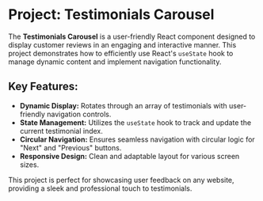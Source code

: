 # Project: Testimonials Carousel

The **Testimonials Carousel** is a user-friendly React component designed to display customer reviews in an engaging and interactive manner. This project demonstrates how to efficiently use React's `useState` hook to manage dynamic content and implement navigation functionality.

## Key Features:
- **Dynamic Display:** Rotates through an array of testimonials with user-friendly navigation controls.  
- **State Management:** Utilizes the `useState` hook to track and update the current testimonial index.  
- **Circular Navigation:** Ensures seamless navigation with circular logic for "Next" and "Previous" buttons.  
- **Responsive Design:** Clean and adaptable layout for various screen sizes.  

This project is perfect for showcasing user feedback on any website, providing a sleek and professional touch to testimonials.
